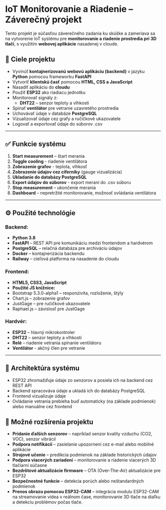 # IoT Monitorovanie a Riadenie – Záverečný projekt

Tento projekt je súčasťou záverečného zadania ku skúške a zameriava sa na vytvorenie IoT systému pre **monitorovanie a riadenie prostredia pri 3D tlači**, s využitím **webovej aplikácie** nasadenej v cloude.

## 🎯 Ciele projektu

- Vyvinúť **kontajnerizovanú webovú aplikáciu (backend)** v jazyku **Python** pomocou frameworku **FastAPI**
- Vytvoriť **klientskú časť** pomocou **HTML, CSS a JavaScript**
- Nasadiť aplikáciu do **cloudu**
- Použiť **ESP32** ako riadiacu jednotku
- Monitorovať signály z:
  - **DHT22** – senzor teploty a vlhkosti
- Spínať **ventilátor** pre vetranie uzavretého prostredia
- Uchovávať údaje v databáze **PostgreSQL**
- Vizualizovať údaje cez grafy a ručičkové ukazovatele
- Logovať a exportovať údaje do súborov .csv

---

## ✅ Funkcie systému

1. **Start measurement** – štart merania
2. **Toggle cooling** - riadenie ventilátora
3. **Zobrazenie grafov** - teplota, vlhkosť
4. **Zobrazenie údajov cez cíferníky** (gauge vizualizácia)
5. **Ukladanie do databázy PostgreSQL**
6. **Export údajov do súborov** - export meraní do .csv súboru
7. **Stop measurement** – ukončenie merania
8. **Dashboard** – nepretržité monitorovanie, možnosť ovládania ventilátora

---

## ⚙️ Použité technológie

### Backend:
- **Python 3.8**
- **FastAPI** – REST API pre komunikáciu medzi frontendom a hardvérom
- **PostgreSQL** – relačná databáza pre archiváciu údajov
- **Docker** – kontajnerizácia backendu
- **Railway** – cieľová platforma na nasadenie do cloudu

### Frontend:
- **HTML5, CSS3, JavaScript**
- **Použité JS knižnice:**
- Bootstrap 5.3.0-alpha1 – responzivita, rozloženie, štýly
- Chart.js – zobrazenie grafov
- JustGage – pre ručičkové ukazovatele
- Raphael.js – závislosť pre JustGage


### Hardvér:
- **ESP32** – hlavný mikrokontroler
- **DHT22** – senzor teploty a vlhkosti
- **Relé** – riadenie vetrania spínanie ventilátoru
- **Ventilátor** - akčný člen pre vetranie
---

## 🧠 Architektúra systému

- ESP32 zhromažďuje údaje zo senzorov a posiela ich na backend cez REST API
- Backend spracováva údaje a ukladá ich do databázy PostgreSQL
- Frontend vizualizuje údaje
- Ovládanie vetrania prebieha buď automaticky (na základe podmienok) alebo manuálne cez frontend

## 🚀 Možné rozšírenia projektu

- **Pridanie ďalších senzorov** – napríklad senzor kvality vzduchu (CO2, VOC), senzor vibrácií
- **Podpora notifikácií** – zasielanie upozornení cez e-mail alebo mobilné aplikácie
- **Strojové učenie** – predikcia podmienok na základe historických údajov
- **Podpora viacerých zariadení** – monitorovanie a riadenie viacerých 3D tlačiarní súčasne
- **Bezdrôtové aktualizácie firmware** – OTA (Over-The-Air) aktualizácie pre ESP32
- **Bezpečnostné funkcie** – detekcia porúch alebo neštandardných podmienok
- **Prenos obrazu pomocou ESP32-CAM** – integrácia modulu ESP32-CAM na streamovanie videa v reálnom čase, monitorovanie 3D tlače na diaľku a detekciu problémov počas tlače.
